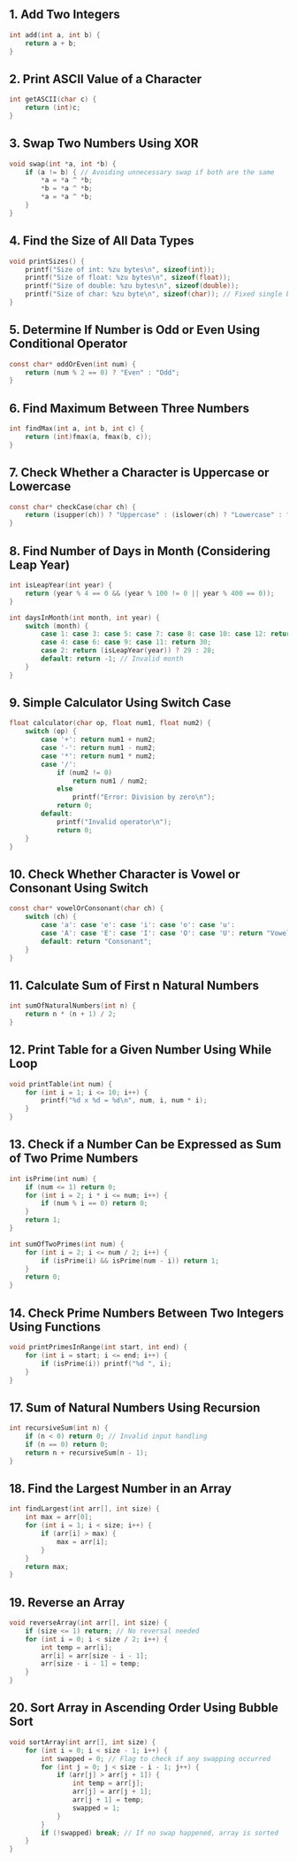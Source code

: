## 1. Add Two Integers
```c
int add(int a, int b) {
    return a + b;
}
```

## 2. Print ASCII Value of a Character
```c
int getASCII(char c) {
    return (int)c;
}
```

## 3. Swap Two Numbers Using XOR
```c
void swap(int *a, int *b) {
    if (a != b) { // Avoiding unnecessary swap if both are the same
        *a = *a ^ *b;
        *b = *a ^ *b;
        *a = *a ^ *b;
    }
}
```

## 4. Find the Size of All Data Types
```c
void printSizes() {
    printf("Size of int: %zu bytes\n", sizeof(int));
    printf("Size of float: %zu bytes\n", sizeof(float));
    printf("Size of double: %zu bytes\n", sizeof(double));
    printf("Size of char: %zu byte\n", sizeof(char)); // Fixed single byte wording
}
```

## 5. Determine If Number is Odd or Even Using Conditional Operator
```c
const char* oddOrEven(int num) {
    return (num % 2 == 0) ? "Even" : "Odd";
}
```

## 6. Find Maximum Between Three Numbers
```c
int findMax(int a, int b, int c) {
    return (int)fmax(a, fmax(b, c));
}
```

## 7. Check Whether a Character is Uppercase or Lowercase
```c
const char* checkCase(char ch) {
    return (isupper(ch)) ? "Uppercase" : (islower(ch) ? "Lowercase" : "Invalid");
}
```

## 8. Find Number of Days in Month (Considering Leap Year)
```c
int isLeapYear(int year) {
    return (year % 4 == 0 && (year % 100 != 0 || year % 400 == 0));
}

int daysInMonth(int month, int year) {
    switch (month) {
        case 1: case 3: case 5: case 7: case 8: case 10: case 12: return 31;
        case 4: case 6: case 9: case 11: return 30;
        case 2: return (isLeapYear(year)) ? 29 : 28;
        default: return -1; // Invalid month
    }
}
```

## 9. Simple Calculator Using Switch Case
```c
float calculator(char op, float num1, float num2) {
    switch (op) {
        case '+': return num1 + num2;
        case '-': return num1 - num2;
        case '*': return num1 * num2;
        case '/': 
            if (num2 != 0) 
                return num1 / num2; 
            else 
                printf("Error: Division by zero\n");
            return 0;
        default: 
            printf("Invalid operator\n");
            return 0;
    }
}
```

## 10. Check Whether Character is Vowel or Consonant Using Switch
```c
const char* vowelOrConsonant(char ch) {
    switch (ch) {
        case 'a': case 'e': case 'i': case 'o': case 'u':
        case 'A': case 'E': case 'I': case 'O': case 'U': return "Vowel";
        default: return "Consonant";
    }
}
```

## 11. Calculate Sum of First n Natural Numbers
```c
int sumOfNaturalNumbers(int n) {
    return n * (n + 1) / 2;
}
```

## 12. Print Table for a Given Number Using While Loop
```c
void printTable(int num) {
    for (int i = 1; i <= 10; i++) {
        printf("%d x %d = %d\n", num, i, num * i);
    }
}
```

## 13. Check if a Number Can be Expressed as Sum of Two Prime Numbers
```c
int isPrime(int num) {
    if (num <= 1) return 0;
    for (int i = 2; i * i <= num; i++) {
        if (num % i == 0) return 0;
    }
    return 1;
}

int sumOfTwoPrimes(int num) {
    for (int i = 2; i <= num / 2; i++) {
        if (isPrime(i) && isPrime(num - i)) return 1;
    }
    return 0;
}
```

## 14. Check Prime Numbers Between Two Integers Using Functions
```c
void printPrimesInRange(int start, int end) {
    for (int i = start; i <= end; i++) {
        if (isPrime(i)) printf("%d ", i);
    }
}
```

## 17. Sum of Natural Numbers Using Recursion
```c
int recursiveSum(int n) {
    if (n < 0) return 0; // Invalid input handling
    if (n == 0) return 0;
    return n + recursiveSum(n - 1);
}
```

## 18. Find the Largest Number in an Array
```c
int findLargest(int arr[], int size) {
    int max = arr[0];
    for (int i = 1; i < size; i++) {
        if (arr[i] > max) {
            max = arr[i];
        }
    }
    return max;
}
```

## 19. Reverse an Array
```c
void reverseArray(int arr[], int size) {
    if (size <= 1) return; // No reversal needed
    for (int i = 0; i < size / 2; i++) {
        int temp = arr[i];
        arr[i] = arr[size - i - 1];
        arr[size - i - 1] = temp;
    }
}
```

## 20. Sort Array in Ascending Order Using Bubble Sort
```c
void sortArray(int arr[], int size) {
    for (int i = 0; i < size - 1; i++) {
        int swapped = 0; // Flag to check if any swapping occurred
        for (int j = 0; j < size - i - 1; j++) {
            if (arr[j] > arr[j + 1]) {
                int temp = arr[j];
                arr[j] = arr[j + 1];
                arr[j + 1] = temp;
                swapped = 1;
            }
        }
        if (!swapped) break; // If no swap happened, array is sorted
    }
}
```
